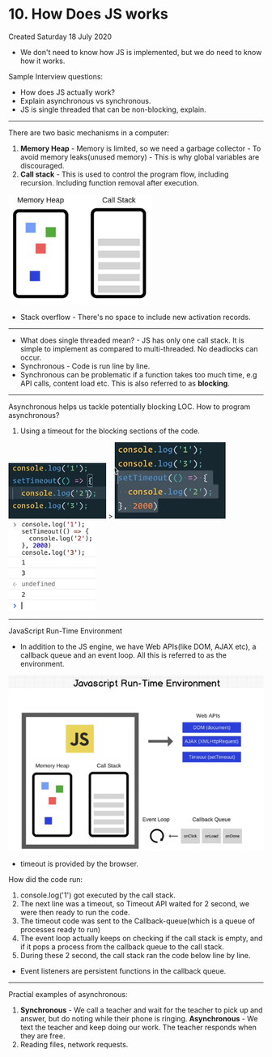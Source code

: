 # 10. How Does JS works

Created Saturday 18 July 2020

- We don't need to know how JS is implemented, but we do need to know how it works.

Sample Interview questions:

- How does JS actually work?
- Explain asynchronous vs synchronous.
- JS is single threaded that can be non-blocking, explain.

---

There are two basic mechanisms in a computer:

1. **Memory Heap** - Memory is limited, so we need a garbage collector - To avoid memory leaks(unused memory) - This is why global variables are discouraged.
2. **Call stack** - This is used to control the program flow, including recursion. Including function removal after execution.

![](/assets/10_How_Does_JS_works-image-1.png)

- Stack overflow - There's no space to include new activation records.

---

- What does single threaded mean? - JS has only one call stack. It is simple to implement as compared to multi-threaded. No deadlocks can occur.
- Synchronous - Code is run line by line.
- Synchronous can be problematic if a function takes too much time, e.g API calls, content load etc. This is also referred to as **blocking**.

---

Asynchronous helps us tackle potentially blocking LOC.
How to program asynchronous?

1. Using a timeout for the blocking sections of the code.

![](/assets/10_How_Does_JS_works-image-2.png) > ![](/assets/10_How_Does_JS_works-image-3.png)![](/assets/10_How_Does_JS_works-image-4.png)

---

JavaScript Run-Time Environment

- In addition to the JS engine, we have Web APIs(like DOM, AJAX etc), a callback queue and an event loop. All this is referred to as the environment.

![](/assets/10_How_Does_JS_works-image-5.png)

- timeout is provided by the browser.

How did the code run:

1. console.log('1') got executed by the call stack.
2. The next line was a timeout, so Timeout API waited for 2 second, we were then ready to run the code.
3. The timeout code was sent to the Callback-queue(which is a queue of processes ready to run)
4. The event loop actually keeps on checking if the call stack is empty, and if it pops a process from the callback queue to the call stack.
5. During these 2 second, the call stack ran the code below line by line.

- Event listeners are persistent functions in the callback queue.

---

Practial examples of asynchronous:

1. **Synchronous** - We call a teacher and wait for the teacher to pick up and answer, but do noting while their phone is ringing. **Asynchronous** - We text the teacher and keep doing our work. The teacher responds when they are free.
2. Reading files, network requests.

